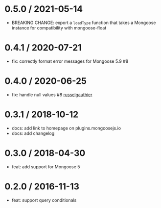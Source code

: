 0.5.0 / 2021-05-14
==================
 * BREAKING CHANGE: export a `loadType` function that takes a Mongoose instance for compatibility with mongoose-float

0.4.1 / 2020-07-21
==================
 * fix: correctly format error messages for Mongoose 5.9 #8

0.4.0 / 2020-06-25
==================
 * fix: handle null values #8 [russelgauthier](https://github.com/russelgauthier)

0.3.1 / 2018-10-12
==================
 * docs: add link to homepage on plugins.mongoosejs.io
 * docs: add changelog

0.3.0 / 2018-04-30
==================
 * feat: add support for Mongoose 5

0.2.0 / 2016-11-13
==================
 * feat: support query conditionals
